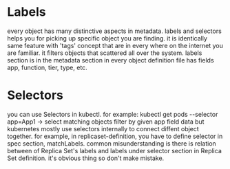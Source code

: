 # Labels
every object has many distinctive aspects in metadata. labels and selectors helps you for picking up specific object you are finding.
it is identically same feature with 'tags' concept that are in every where on the internet you are familiar. it filters objects that scattered all over the system.
labels section is in the metadata section in every object definition file has fields app, function, tier, type, etc.

# Selectors
you can use Selectors in kubectl. for example: kubectl get pods --selector app=App1 -> select matching objects filter by given app field data
but kubernetes mostly use selectors internally to connect diffent object together. for example, in replicaset-definition, you have to define selector in spec section, matchLabels.
common misunderstanding is there is relation between of Replica Set's labels and labels under selector section in Replica Set definition.
it's obvious thing so don't make mistake. 

